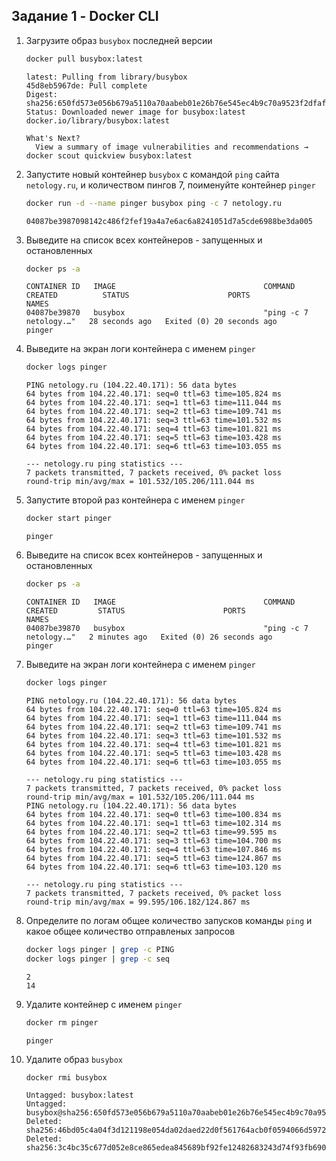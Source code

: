 ## Задание 1 - Docker CLI

1. Загрузите образ `busybox` последней версии
   ```sh
   docker pull busybox:latest
   ```
   ```
   latest: Pulling from library/busybox
   45d8eb5967de: Pull complete 
   Digest: sha256:650fd573e056b679a5110a70aabeb01e26b76e545ec4b9c70a9523f2dfaf18c6
   Status: Downloaded newer image for busybox:latest
   docker.io/library/busybox:latest
   
   What's Next?
     View a summary of image vulnerabilities and recommendations → docker scout quickview busybox:latest
   ```
2. Запустите новый контейнер `busybox` с командой `ping` сайта `netology.ru`, и количеством пингов 7, поименуйте контейнер `pinger`
   ```sh
   docker run -d --name pinger busybox ping -c 7 netology.ru
   ```
   ```
   04087be3987098142c486f2fef19a4a7e6ac6a8241051d7a5cde6988be3da005
   ```
3. Выведите на список всех контейнеров - запущенных и остановленных
   ```sh
   docker ps -a
   ```
   ```
   CONTAINER ID   IMAGE                                 COMMAND                  CREATED          STATUS                      PORTS                    NAMES
   04087be39870   busybox                               "ping -c 7 netology.…"   28 seconds ago   Exited (0) 20 seconds ago                            pinger
   ```
4. Выведите на экран логи контейнера с именем `pinger`
   ```sh
   docker logs pinger
   ```
   ```
   PING netology.ru (104.22.40.171): 56 data bytes
   64 bytes from 104.22.40.171: seq=0 ttl=63 time=105.824 ms
   64 bytes from 104.22.40.171: seq=1 ttl=63 time=111.044 ms
   64 bytes from 104.22.40.171: seq=2 ttl=63 time=109.741 ms
   64 bytes from 104.22.40.171: seq=3 ttl=63 time=101.532 ms
   64 bytes from 104.22.40.171: seq=4 ttl=63 time=101.821 ms
   64 bytes from 104.22.40.171: seq=5 ttl=63 time=103.428 ms
   64 bytes from 104.22.40.171: seq=6 ttl=63 time=103.055 ms
   
   --- netology.ru ping statistics ---
   7 packets transmitted, 7 packets received, 0% packet loss
   round-trip min/avg/max = 101.532/105.206/111.044 ms
   ```
5. Запустите второй раз контейнера с именем `pinger`
   ```sh
   docker start pinger
   ```
   ```
   pinger
   ```
6. Выведите на список всех контейнеров - запущенных и остановленных
   ```sh
   docker ps -a
   ```
   ```
   CONTAINER ID   IMAGE                                 COMMAND                  CREATED         STATUS                      PORTS                    NAMES
   04087be39870   busybox                               "ping -c 7 netology.…"   2 minutes ago   Exited (0) 26 seconds ago                            pinger
   ```
7. Выведите на экран логи контейнера с именем `pinger`
   ```sh
   docker logs pinger
   ```
   ```
   PING netology.ru (104.22.40.171): 56 data bytes
   64 bytes from 104.22.40.171: seq=0 ttl=63 time=105.824 ms
   64 bytes from 104.22.40.171: seq=1 ttl=63 time=111.044 ms
   64 bytes from 104.22.40.171: seq=2 ttl=63 time=109.741 ms
   64 bytes from 104.22.40.171: seq=3 ttl=63 time=101.532 ms
   64 bytes from 104.22.40.171: seq=4 ttl=63 time=101.821 ms
   64 bytes from 104.22.40.171: seq=5 ttl=63 time=103.428 ms
   64 bytes from 104.22.40.171: seq=6 ttl=63 time=103.055 ms
   
   --- netology.ru ping statistics ---
   7 packets transmitted, 7 packets received, 0% packet loss
   round-trip min/avg/max = 101.532/105.206/111.044 ms
   PING netology.ru (104.22.40.171): 56 data bytes
   64 bytes from 104.22.40.171: seq=0 ttl=63 time=100.834 ms
   64 bytes from 104.22.40.171: seq=1 ttl=63 time=102.314 ms
   64 bytes from 104.22.40.171: seq=2 ttl=63 time=99.595 ms
   64 bytes from 104.22.40.171: seq=3 ttl=63 time=104.700 ms
   64 bytes from 104.22.40.171: seq=4 ttl=63 time=107.846 ms
   64 bytes from 104.22.40.171: seq=5 ttl=63 time=124.867 ms
   64 bytes from 104.22.40.171: seq=6 ttl=63 time=103.120 ms
   
   --- netology.ru ping statistics ---
   7 packets transmitted, 7 packets received, 0% packet loss
   round-trip min/avg/max = 99.595/106.182/124.867 ms
   ```
8. Определите по логам общее количество запусков команды `ping` и какое общее количество отправленых запросов
   ```sh
   docker logs pinger | grep -c PING
   docker logs pinger | grep -c seq
   ```
   ```
   2
   14
   ```
9.  Удалите контейнер с именем `pinger`
    ```sh
    docker rm pinger
    ```
    ```
    pinger
    ```
10. Удалите образ `busybox`
    ```sh
    docker rmi busybox
    ```
    ```
    Untagged: busybox:latest
    Untagged: busybox@sha256:650fd573e056b679a5110a70aabeb01e26b76e545ec4b9c70a9523f2dfaf18c6
    Deleted: sha256:46bd05c4a04f3d121198e054da02daed22d0f561764acb0f0594066d5972619b
    Deleted: sha256:3c4bc35c677d052e8ce865edea845689bf92fe12482683243d74f93fb690b893
    ```
